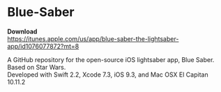 # Blue-Saber

**Download** <br>
https://itunes.apple.com/us/app/blue-saber-the-lightsaber-app/id1076077872?mt=8 <br>

A GitHub repository for the open-source iOS lightsaber app, Blue Saber. Based on Star Wars. <br> 
Developed with Swift 2.2, Xcode 7.3, iOS 9.3, and Mac OSX El Capitan 10.11.2 <br>
